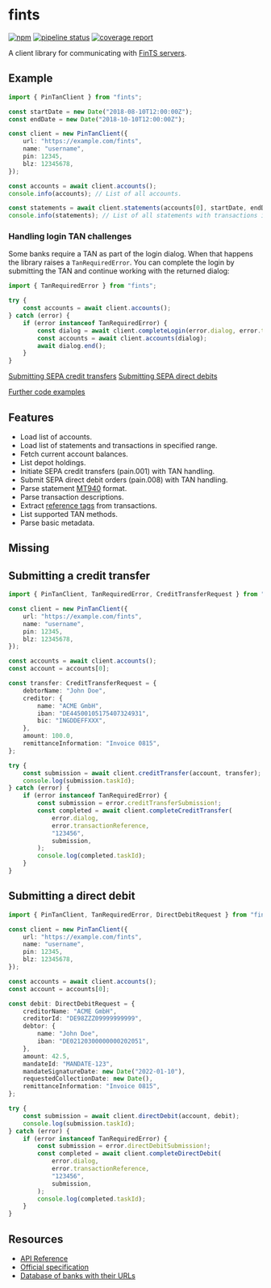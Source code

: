 # fints

[![npm](https://img.shields.io/npm/v/fints.svg)](https://www.npmjs.com/package/fints)
[![pipeline status](https://gitlab.com/prior99/fints/badges/master/pipeline.svg)](https://github.com/Prior99/fints)
[![coverage report](https://gitlab.com/prior99/fints/badges/master/coverage.svg)](https://github.com/Prior99/fints)

A client library for communicating with [FinTS servers](https://www.hbci-zka.de/).

## Example

```typescript
import { PinTanClient } from "fints";

const startDate = new Date("2018-08-10T12:00:00Z");
const endDate = new Date("2018-10-10T12:00:00Z");

const client = new PinTanClient({
    url: "https://example.com/fints",
    name: "username",
    pin: 12345,
    blz: 12345678,
});

const accounts = await client.accounts();
console.info(accounts); // List of all accounts.

const statements = await client.statements(accounts[0], startDate, endDate);
console.info(statements); // List of all statements with transactions in specified date range.
```


### Handling login TAN challenges

Some banks require a TAN as part of the login dialog. When that happens the library raises a `TanRequiredError`. You can
complete the login by submitting the TAN and continue working with the returned dialog:

```typescript
import { TanRequiredError } from "fints";

try {
    const accounts = await client.accounts();
} catch (error) {
    if (error instanceof TanRequiredError) {
        const dialog = await client.completeLogin(error.dialog, error.transactionReference, "123456");
        const accounts = await client.accounts(dialog);
        await dialog.end();
    }
}
```

[Submitting SEPA credit transfers](#submitting-a-credit-transfer)
[Submitting SEPA direct debits](#submitting-a-direct-debit)

[Further code examples](README_advanced_usage.md)

## Features

- Load list of accounts.
- Load list of statements and transactions in specified range.
- Fetch current account balances.
- List depot holdings.
- Initiate SEPA credit transfers (pain.001) with TAN handling.
- Submit SEPA direct debit orders (pain.008) with TAN handling.
- Parse statement [MT940](https://en.wikipedia.org/wiki/MT940) format.
- Parse transaction descriptions.
- Extract [reference tags](https://www.dzbank.de/content/dam/dzbank_de/de/home/produkte_services/Firmenkunden/PDF-Dokumente/transaction%20banking/elektronicBanking/SEPA-Belegungsregeln_MT940-DK_082016.~644b217ec96b35dfffcaf18dc2df800a.pdf) from transactions.
- List supported TAN methods.
- Parse basic metadata.

## Missing


## Submitting a credit transfer

```typescript
import { PinTanClient, TanRequiredError, CreditTransferRequest } from "fints";

const client = new PinTanClient({
    url: "https://example.com/fints",
    name: "username",
    pin: 12345,
    blz: 12345678,
});

const accounts = await client.accounts();
const account = accounts[0];

const transfer: CreditTransferRequest = {
    debtorName: "John Doe",
    creditor: {
        name: "ACME GmbH",
        iban: "DE44500105175407324931",
        bic: "INGDDEFFXXX",
    },
    amount: 100.0,
    remittanceInformation: "Invoice 0815",
};

try {
    const submission = await client.creditTransfer(account, transfer);
    console.log(submission.taskId);
} catch (error) {
    if (error instanceof TanRequiredError) {
        const submission = error.creditTransferSubmission!;
        const completed = await client.completeCreditTransfer(
            error.dialog,
            error.transactionReference,
            "123456",
            submission,
        );
        console.log(completed.taskId);
    }
}
```

## Submitting a direct debit

```typescript
import { PinTanClient, TanRequiredError, DirectDebitRequest } from "fints";

const client = new PinTanClient({
    url: "https://example.com/fints",
    name: "username",
    pin: 12345,
    blz: 12345678,
});

const accounts = await client.accounts();
const account = accounts[0];

const debit: DirectDebitRequest = {
    creditorName: "ACME GmbH",
    creditorId: "DE98ZZZ09999999999",
    debtor: {
        name: "John Doe",
        iban: "DE02120300000000202051",
    },
    amount: 42.5,
    mandateId: "MANDATE-123",
    mandateSignatureDate: new Date("2022-01-10"),
    requestedCollectionDate: new Date(),
    remittanceInformation: "Invoice 0815",
};

try {
    const submission = await client.directDebit(account, debit);
    console.log(submission.taskId);
} catch (error) {
    if (error instanceof TanRequiredError) {
        const submission = error.directDebitSubmission!;
        const completed = await client.completeDirectDebit(
            error.dialog,
            error.transactionReference,
            "123456",
            submission,
        );
        console.log(completed.taskId);
    }
}
```

## Resources

- [API Reference](https://prior99.gitlab.io/fints)
- [Official specification](https://www.hbci-zka.de/spec/3_0.htm)
- [Database of banks with their URLs](https://github.com/jhermsmeier/fints-institute-db)
